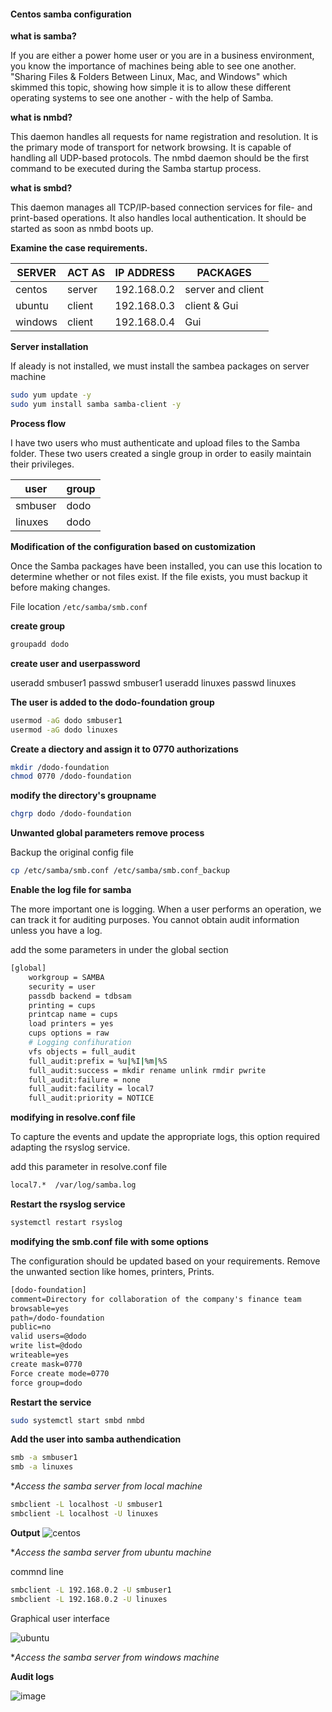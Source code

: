 #### Centos samba configuration

**what is samba?**

If you are either a power home user or you are in a business environment, you know the importance of machines being able to see one another. "Sharing Files  & Folders Between Linux, Mac, and Windows" which skimmed this topic, showing how simple it is to allow these different operating systems to see one another - with the help of Samba. 

**what is nmbd?**

This daemon handles all requests for name registration and resolution. It is the primary mode of transport for network browsing. It is capable of handling all UDP-based protocols. The nmbd daemon should be the first command to be executed during the Samba startup process.

**what is smbd?**

This daemon manages all TCP/IP-based connection services for file- and print-based operations. It also handles local authentication. It should be started as soon as nmbd boots up.

**Examine the case requirements.**

| SERVER | ACT AS | IP ADDRESS | PACKAGES |
| --------------- | --------------- | --------------- | --------------- |
| centos | server | 192.168.0.2 | server and client |
| ubuntu | client | 192.168.0.3 | client & Gui |
| windows | client | 192.168.0.4 | Gui |

**Server installation**

If aleady is not installed, we must install the sambea packages on server machine

```bash
sudo yum update -y
sudo yum install samba samba-client -y
```
**Process flow**

I have two users who must authenticate and upload files to the Samba folder. These two users created a single group in order to easily maintain their privileges.

| user | group |
| --------------- | --------------- | 
| smbuser | dodo | 
| linuxes | dodo | 

**Modification of the configuration based on customization**

Once the Samba packages have been installed, you can use this location to determine whether or not files exist. If the file exists, you must backup it before making changes.

File location `/etc/samba/smb.conf`

**create group**
 
 ```bash
groupadd dodo
 ```
   
**create user and userpassword**
   
useradd smbuser1
passwd  smbuser1
useradd linuxes
passwd  linuxes
    
**The user is added to the dodo-foundation group**

```bash    
usermod -aG dodo smbuser1
usermod -aG dodo linuxes
```     
     
**Create a diectory and assign it to 0770 authorizations**

```bash   
mkdir /dodo-foundation
chmod 0770 /dodo-foundation
```
      
**modify the directory's groupname**

```bash    
chgrp dodo /dodo-foundation
```

**Unwanted global parameters remove process**

Backup the original config file 

```bash
cp /etc/samba/smb.conf /etc/samba/smb.conf_backup
```
**Enable the log file for samba**

The more important one is logging. When a user performs an operation, we can track it for auditing purposes. You cannot obtain audit information unless you have a log.

 add the some parameters in under the global section
 
 ```bash
[global]
     workgroup = SAMBA
     security = user
     passdb backend = tdbsam
     printing = cups
     printcap name = cups
     load printers = yes
     cups options = raw
     # Logging confihuration
     vfs objects = full_audit
     full_audit:prefix = %u|%I|%m|%S
     full_audit:success = mkdir rename unlink rmdir pwrite
     full_audit:failure = none
     full_audit:facility = local7
     full_audit:priority = NOTICE
```        
        
 **modifying in resolve.conf file**
 
To capture the events and update the appropriate logs, this option required adapting the rsyslog service.
 
 add this parameter in resolve.conf file  

```bash
local7.*  /var/log/samba.log
```
 **Restart the rsyslog service**
 
```bash
systemctl restart rsyslog
```  

**modifying the smb.conf file with some options**

The configuration should be updated based on your requirements. Remove the unwanted section like homes, printers, Prints. 

 ```txt
 [dodo-foundation]
 comment=Directory for collaboration of the company's finance team
 browsable=yes
 path=/dodo-foundation
 public=no
 valid users=@dodo
 write list=@dodo
 writeable=yes
 create mask=0770
 Force create mode=0770
 force group=dodo
 ```
  
 **Restart the service**
 
 ```bash
 sudo systemctl start smbd nmbd
 ```
 
 **Add the user into samba authendication**
 
```bash        
smb -a smbuser1
smb -a linuxes
```
     
**Access the samba server from local machine*

```bash
smbclient -L localhost -U smbuser1
smbclient -L localhost -U linuxes
```
**Output**
![centos](https://user-images.githubusercontent.com/98270930/163677237-e71152c5-c74e-43ee-9974-a863ed54ebb5.png)


**Access the samba server from ubuntu machine*

commnd line

```bash
smbclient -L 192.168.0.2 -U smbuser1
smbclient -L 192.168.0.2 -U linuxes
```
Graphical user interface

![ubuntu](https://user-images.githubusercontent.com/98270930/163677190-b59b90c3-87b4-4ab1-bc62-e95ac7eb6103.png)





**Access the samba server from windows machine*




**Audit logs**

![image](https://user-images.githubusercontent.com/98270930/163704503-97eee8c6-c857-40d0-a7cb-c0c9f242d436.png)
